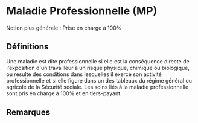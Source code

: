 # Maladie Professionnelle (MP)
<!-- SPDX-License-Identifier: MPL-2.0 -->

Notion plus générale : Prise en charge à 100%

## Définitions

Une maladie est dite professionnelle si elle est la conséquence directe de l'exposition d'un travailleur à un risque physique, chimique ou biologique, ou résulte des conditions dans lesquelles il exerce son activité professionnelle et si elle figure dans un des tableaux du régime général ou agricole de la Sécurité sociale.
Les soins liés à la maladie professionnelle sont pris en charge à 100% et en tiers-payant.

## Remarques

